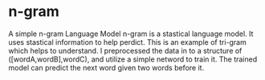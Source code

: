 # n-gram
A simple n-gram Language Model
n-gram is a stastical language model. It uses stastical information to help perdict.
This is an example of tri-gram which helps to understand.
I preprocessed the data in to a structure of ([wordA,wordB],wordC), and utilize a simple netword to train it.
The trained model can predict the next word given two words before it.
